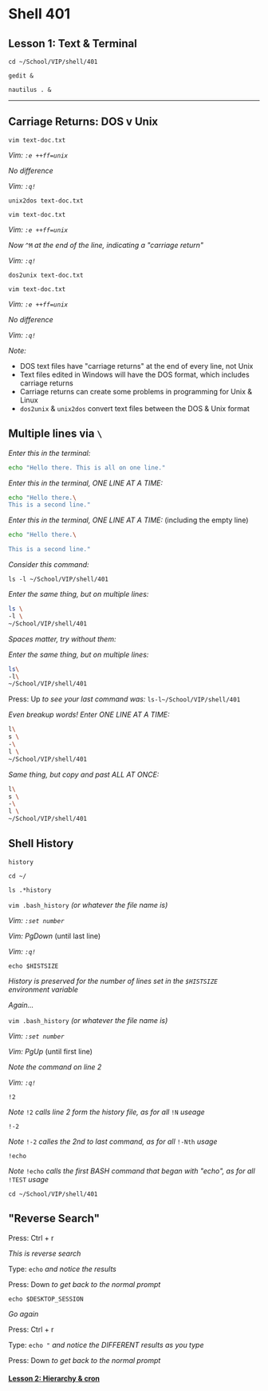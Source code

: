 # Shell 401
## Lesson 1: Text & Terminal

`cd ~/School/VIP/shell/401`

`gedit &`

`nautilus . &`

___

## Carriage Returns: DOS v Unix

`vim text-doc.txt`

*Vim: `:e ++ff=unix`*

*No difference*

*Vim: `:q!`*

`unix2dos text-doc.txt`

`vim text-doc.txt`

*Vim: `:e ++ff=unix`*

*Now* `^M` *at the end of the line, indicating a "carriage return"*

*Vim: `:q!`*

`dos2unix text-doc.txt`

`vim text-doc.txt`

*Vim: `:e ++ff=unix`*

*No difference*

*Vim: `:q!`*

*Note:*
- DOS text files have "carriage returns" at the end of every line, not Unix
- Text files edited in Windows will have the DOS format, which includes carriage returns
- Carriage returns can create some problems in programming for Unix & Linux
- `dos2unix` & `unix2dos` convert text files between the DOS & Unix format

## Multiple lines via `\`

*Enter this in the terminal:*

```sh
echo "Hello there. This is all on one line."
```

*Enter this in the terminal, ONE LINE AT A TIME:*

```sh
echo "Hello there.\
This is a second line."
```

*Enter this in the terminal, ONE LINE AT A TIME:* (including the empty line)

```sh
echo "Hello there.\

This is a second line."
```

*Consider this command:*

`ls -l ~/School/VIP/shell/401`

*Enter the same thing, but on multiple lines:*

```sh
ls \
-l \
~/School/VIP/shell/401
```

*Spaces matter, try without them:*

*Enter the same thing, but on multiple lines:*

```sh
ls\
-l\
~/School/VIP/shell/401
```
Press: Up *to see your last command was:* `ls-l~/School/VIP/shell/401`

*Even breakup words! Enter ONE LINE AT A TIME:*

```sh
l\
s \
-\
l \
~/School/VIP/shell/401
```

*Same thing, but copy and past ALL AT ONCE:*

```sh
l\
s \
-\
l \
~/School/VIP/shell/401
```

## Shell History

`history`

`cd ~/`

`ls .*history`

`vim .bash_history` *(or whatever the file name is)*

*Vim: `:set number`*

*Vim: PgDown* (until last line)

*Vim: `:q!`*

`echo $HISTSIZE`

*History is preserved for the number of lines set in the `$HISTSIZE` environment variable*

*Again...*

`vim .bash_history` *(or whatever the file name is)*

*Vim: `:set number`*

*Vim: PgUp* (until first line)

*Note the command on line 2*

*Vim: `:q!`*

`!2`

*Note* `!2` *calls line 2 form the history file, as for all* `!N` *useage*

`!-2`

*Note* `!-2` *calles the 2nd to last command, as for all* `!-Nth` *usage*

`!echo`

*Note* `!echo` *calls the first BASH command that began with "echo", as for all* `!TEST` *usage*

`cd ~/School/VIP/shell/401`


## "Reverse Search"

Press: Ctrl + r

*This is reverse search*

Type: `echo` *and notice the results*

Press: Down *to get back to the normal prompt*

`echo $DESKTOP_SESSION`

*Go again*

Press: Ctrl + r

Type: `echo "` *and notice the DIFFERENT results as you type*

Press: Down *to get back to the normal prompt*

#### [Lesson 2: Hierarchy & cron](https://github.com/inkVerb/vip/blob/master/401-shell/Lesson-02.md)
